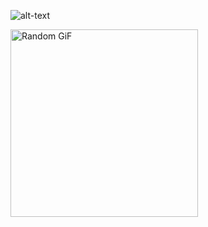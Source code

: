 ![alt-text](https://user-images.githubusercontent.com/74038190/235224431-e8c8c12e-6826-47f1-89fb-2ddad83b3abf.gif)
<p align="">
  <img height="300" src="https://github-readme-utils.vercel.app/api/gif/anime" alt="Random GiF">
</p>
